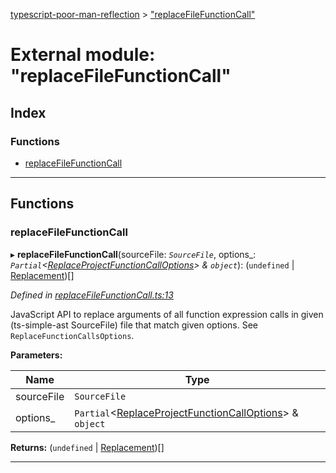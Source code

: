 [typescript-poor-man-reflection](../README.md) > ["replaceFileFunctionCall"](../modules/_replacefilefunctioncall_.md)

# External module: "replaceFileFunctionCall"

## Index

### Functions

* [replaceFileFunctionCall](_replacefilefunctioncall_.md#replacefilefunctioncall)

---

## Functions

<a id="replacefilefunctioncall"></a>

###  replaceFileFunctionCall

▸ **replaceFileFunctionCall**(sourceFile: *`SourceFile`*, options_: *`Partial`<[ReplaceProjectFunctionCallOptions](../interfaces/_types_.replaceprojectfunctioncalloptions.md)> & `object`*): (`undefined` \| [Replacement](../interfaces/_types_.replacement.md))[]

*Defined in [replaceFileFunctionCall.ts:13](https://github.com/cancerberoSgx/typescript-poor-man-reflection/blob/1ad456b/src/replaceFileFunctionCall.ts#L13)*

JavaScript API to replace arguments of all function expression calls in given (ts-simple-ast SourceFile) file that match given options. See `ReplaceFunctionCallsOptions`.

**Parameters:**

| Name | Type |
| ------ | ------ |
| sourceFile | `SourceFile` |
| options_ | `Partial`<[ReplaceProjectFunctionCallOptions](../interfaces/_types_.replaceprojectfunctioncalloptions.md)> & `object` |

**Returns:** (`undefined` \| [Replacement](../interfaces/_types_.replacement.md))[]

___

